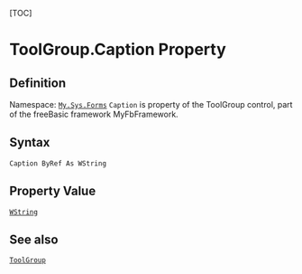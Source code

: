 [TOC]
# ToolGroup.Caption Property

## Definition
Namespace: [`My.Sys.Forms`](My.Sys.Forms.md)
`Caption` is property of the ToolGroup control, part of the freeBasic framework MyFbFramework.
## Syntax
```freeBasic
Caption ByRef As WString
```
## Property Value
[`WString`]("https://www.freebasic.net/wiki/KeyPgWString")
## See also
[`ToolGroup`](ToolGroup.md)
